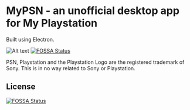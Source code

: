 # MyPSN - an unofficial desktop app for My Playstation

Built using Electron.

![Alt text](https://i.imgur.com/4aZmm4J.gif "App Gif")
[![FOSSA Status](https://app.fossa.io/api/projects/git%2Bgithub.com%2FImNotLiam%2FMyPSN.svg?type=shield)](https://app.fossa.io/projects/git%2Bgithub.com%2FImNotLiam%2FMyPSN?ref=badge_shield)


PSN, Playstation and the Playstation Logo are the registered trademark of Sony.
This is in no way related to Sony or Playstation.


## License
[![FOSSA Status](https://app.fossa.io/api/projects/git%2Bgithub.com%2FImNotLiam%2FMyPSN.svg?type=large)](https://app.fossa.io/projects/git%2Bgithub.com%2FImNotLiam%2FMyPSN?ref=badge_large)